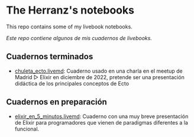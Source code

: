# The Herranz's notebooks

This repo contains some of my livebook notebooks.

_Este repo contiene algunos de mis cuadernos de livebooks._

## Cuadernos terminados

- [chuleta_ecto.livemd](chuleta_ecto.livemd): Cuaderno usado en una
  charla en el meetup de Madrid ▷ Elixir en diciembre de 2022,
  pretende ser una presentación didáctica de los principales conceptos de Ecto

## Cuadernos en preparación

- [elixir_en_5_minutos.livemd](elixir_en_5_minutos.livemd): Cuaderno
  con una muy breve presentación de Elixir para programadores que
  vienen de paradigmas diferentes a la funcional.
